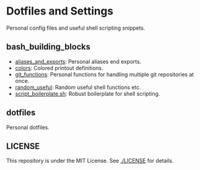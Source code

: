 # Dotfiles and Settings
Personal config files and useful shell scripting snippets.

## bash_building_blocks
- [aliases_and_exports](./bash_building_blocks/aliases_and_exports): Personal aliases end exports.
- [colors](./bash_building_blocks/colors): Colored printout definitions.
- [git_functions](./bash_building_blocks/git_functions): Personal functions for handling multiple git repositories at once.
- [random_useful](./bash_building_blocks/random_useful): Random useful shell functions etc.
- [script_boilerplate.sh](./bash_building_blocks/script_boilerplate.sh): Robust boilerplate for shell scripting.

## dotfiles
Personal dotfiles.

## LICENSE

This repository is under the MIT License.
See [./LICENSE](./LICENSE) for details.
